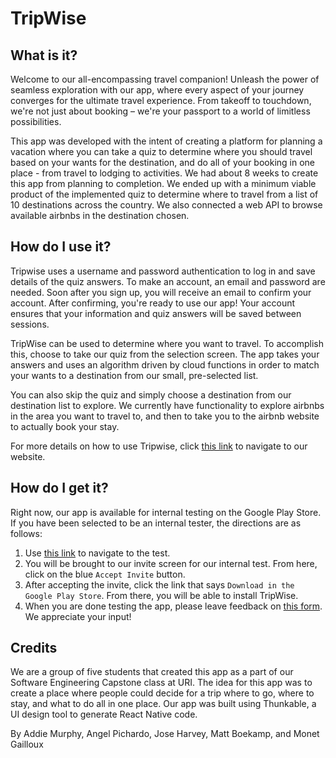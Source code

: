 # TripWise

## What is it?

Welcome to our all-encompassing travel companion! Unleash the power of seamless exploration with our app, where every 
aspect of your journey converges for the ultimate travel experience. From takeoff to touchdown, we're not just about 
booking – we're your passport to a world of limitless possibilities.

This app was developed with the intent of creating a platform for planning a vacation where you can take a quiz to determine where you should travel based on your wants for the destination, and do all of your booking in one place - from travel to lodging to activities. We had about 8 weeks to create this app from planning to completion. 
We ended up with a minimum viable product of the implemented quiz to determine where to travel from a list of 10 destinations
across the country. We also connected a web API to browse available airbnbs in the destination chosen.

## How do I use it?

Tripwise uses a username and password authentication to log in and save details of the quiz answers. To make an account, an
email and password are needed. Soon after you sign up, you will receive an email to confirm your account. After confirming, 
you're ready to use our app! Your account ensures that your information and quiz answers will be saved between sessions. 

TripWise can be used to determine where you want to travel. To accomplish this, choose to take our quiz from the selection screen. 
The app takes your answers and uses an algorithm driven by cloud functions in order to match your wants to a destination from
our small, pre-selected list. 

You can also skip the quiz and simply choose a destination from our destination list to explore. We currently have functionality
to explore airbnbs in the area you want to travel to, and then to take you to the airbnb website to actually book your stay. 

For more details on how to use Tripwise, click [this link](https://mboekamp03.github.io/TripWise/) to navigate to our website. 

## How do I get it?

Right now, our app is available for internal testing on the Google Play Store. If you have been selected to be an internal tester, 
the directions are as follows:

1. Use [this link](https://play.google.com/apps/internaltest/4700843707922635741) to navigate to the test.
2. You will be brought to our invite screen for our internal test. From here, click on the blue ```Accept Invite``` button.
3. After accepting the invite, click the link that says ```Download in the Google Play Store```. From there, you will be able to install TripWise.
4. When you are done testing the app, please leave feedback on [this form](https://docs.google.com/forms/d/1tLHWRq8IhGC_YIMz3eBdbLbB-66gMlLXO8Hnob8OJGQ/). We appreciate your input!

## Credits

We are a group of five students that created this app as a part of our Software Engineering Capstone class at URI. The idea for this app was to create
a place where people could decide for a trip where to go, where to stay, and what to do all in one place.  Our app was built using
Thunkable, a UI design tool to generate React Native code.

By Addie Murphy, Angel Pichardo, Jose Harvey, Matt Boekamp, and Monet Gailloux

